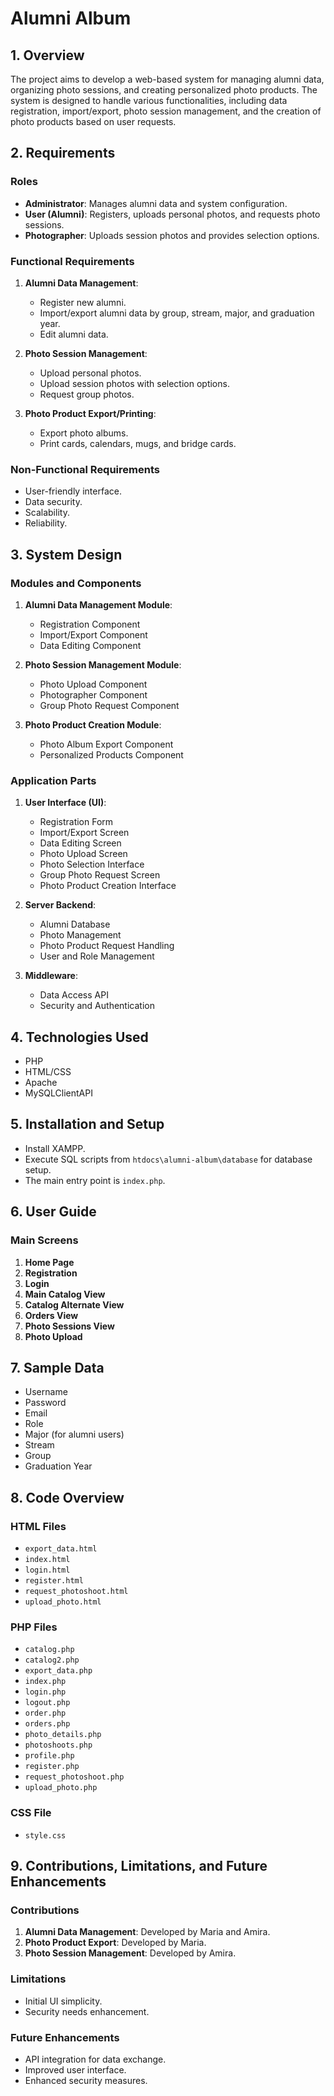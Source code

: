 # Alumni Album

## 1. Overview
The project aims to develop a web-based system for managing alumni data, organizing photo sessions, and creating personalized photo products. The system is designed to handle various functionalities, including data registration, import/export, photo session management, and the creation of photo products based on user requests.

## 2. Requirements
### Roles
- **Administrator**: Manages alumni data and system configuration.
- **User (Alumni)**: Registers, uploads personal photos, and requests photo sessions.
- **Photographer**: Uploads session photos and provides selection options.

### Functional Requirements
1. **Alumni Data Management**:
   - Register new alumni.
   - Import/export alumni data by group, stream, major, and graduation year.
   - Edit alumni data.

2. **Photo Session Management**:
   - Upload personal photos.
   - Upload session photos with selection options.
   - Request group photos.

3. **Photo Product Export/Printing**:
   - Export photo albums.
   - Print cards, calendars, mugs, and bridge cards.

### Non-Functional Requirements
- User-friendly interface.
- Data security.
- Scalability.
- Reliability.

## 3. System Design
### Modules and Components
1. **Alumni Data Management Module**:
   - Registration Component
   - Import/Export Component
   - Data Editing Component

2. **Photo Session Management Module**:
   - Photo Upload Component
   - Photographer Component
   - Group Photo Request Component

3. **Photo Product Creation Module**:
   - Photo Album Export Component
   - Personalized Products Component

### Application Parts
1. **User Interface (UI)**:
   - Registration Form
   - Import/Export Screen
   - Data Editing Screen
   - Photo Upload Screen
   - Photo Selection Interface
   - Group Photo Request Screen
   - Photo Product Creation Interface

2. **Server Backend**:
   - Alumni Database
   - Photo Management
   - Photo Product Request Handling
   - User and Role Management

3. **Middleware**:
   - Data Access API
   - Security and Authentication

## 4. Technologies Used
- PHP
- HTML/CSS
- Apache
- MySQLClientAPI

## 5. Installation and Setup
- Install XAMPP.
- Execute SQL scripts from `htdocs\alumni-album\database` for database setup.
- The main entry point is `index.php`.

## 6. User Guide
### Main Screens
1. **Home Page**
2. **Registration**
3. **Login**
4. **Main Catalog View**
5. **Catalog Alternate View**
6. **Orders View**
7. **Photo Sessions View**
8. **Photo Upload**

## 7. Sample Data
- Username
- Password
- Email
- Role
- Major (for alumni users)
- Stream
- Group
- Graduation Year

## 8. Code Overview
### HTML Files
- `export_data.html`
- `index.html`
- `login.html`
- `register.html`
- `request_photoshoot.html`
- `upload_photo.html`

### PHP Files
- `catalog.php`
- `catalog2.php`
- `export_data.php`
- `index.php`
- `login.php`
- `logout.php`
- `order.php`
- `orders.php`
- `photo_details.php`
- `photoshoots.php`
- `profile.php`
- `register.php`
- `request_photoshoot.php`
- `upload_photo.php`

### CSS File
- `style.css`

## 9. Contributions, Limitations, and Future Enhancements
### Contributions
1. **Alumni Data Management**: Developed by Maria and Amira.
2. **Photo Product Export**: Developed by Maria.
3. **Photo Session Management**: Developed by Amira.

### Limitations
- Initial UI simplicity.
- Security needs enhancement.

### Future Enhancements
- API integration for data exchange.
- Improved user interface.
- Enhanced security measures.
